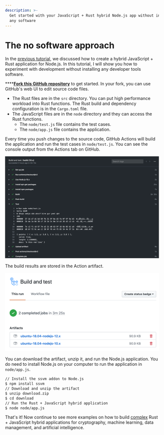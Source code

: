 ```yaml
---
description: >-
  Get started with your JavaScript + Rust hybrid Node.js app without installing
  any software
---
```


# The no software approach

In the [previous tutorial](./), we discussed how to create a hybrid JavaScript + Rust application for Node.js. In this tutorial, I will show you how to experiment with development without installing any developer tools software.

\*\*\*\*[**Fork this GitHub repository**](https://github.com/second-state/ssvm-nodejs-starter/fork) to get started. In your fork, you can use GitHub's web UI to edit source code files.

* The Rust files are in the `src` directory. You can put high performance workload into Rust functions. The Rust build and dependency configuration is in the `Cargo.toml` file.
* The JavaScript files are in the `node` directory and they can access the Rust functions.
  * The `node/test.js` file contains the test cases.
  * The `node/app.js` file contains the application.

Every time you push changes to the source code, GitHub Actions will build the application and run the test cases in `node/test.js`. You can see the console output from the Actions tab on GitHub.

![Console output captured in GitHub Actions](../../.gitbook/assets/github-actions-starter-01.png)

The build results are stored in the Action artifact. 

![The build artifacts in GitHub Actions](../../.gitbook/assets/github-actions-starter-02.png)

You can download the artifact, unzip it, and run the Node.js application. You do need to install Node.js on your computer to run the  application in `node/app.js`.

```text
// Install the ssvm addon to Node.js
$ npm install ssvm
// Download and unzip the artifact
$ unzip download.zip
$ cd download
// Run the Rust + JavaScript hybrid application
$ node node/app.js
```

That's it! Now continue to see more examples on how to build [complex](../rust-and-javascript.md) Rust + JavaScript hybrid applications for cryptography, machine learning, data management, and artificial intelligence.

